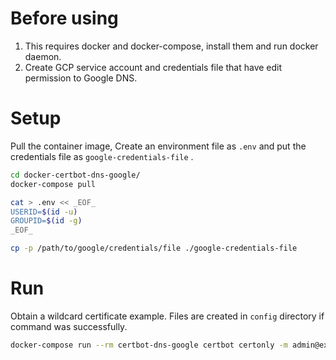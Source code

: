 # Before using

1. This requires docker and docker-compose, install them and run docker daemon.
2. Create GCP service account and credentials file that have edit permission to Google DNS.

# Setup

Pull the container image, Create an environment file as `.env` and put the credentials file as `google-credentials-file` .

```sh
cd docker-certbot-dns-google/
docker-compose pull

cat > .env << _EOF_
USERID=$(id -u)
GROUPID=$(id -g)
_EOF_

cp -p /path/to/google/credentials/file ./google-credentials-file
```

# Run

Obtain a wildcard certificate example.
Files are created in `config` directory if command was successfully.

```sh
docker-compose run --rm certbot-dns-google certbot certonly -m admin@example.com -d "*.example.com,example.com"
```
